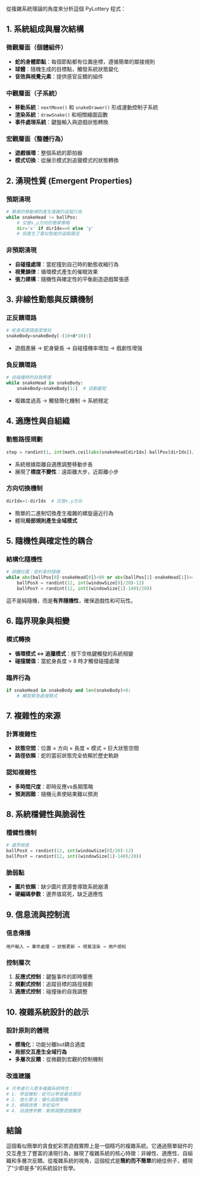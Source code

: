從複雜系統理論的角度來分析這個 PyLottery 程式：

## 1. 系統組成與層次結構

### 微觀層面（個體組件）
- **蛇的身體節點**：每個節點都有位置座標，遵循簡單的鄰接規則
- **球體**：隨機生成的目標點，觸發系統狀態變化
- **音效與視覺元素**：提供感官反饋的組件

### 中觀層面（子系統）
- **移動系統**：`nextMove()` 和 `snakeDrawer()` 形成運動控制子系統
- **渲染系統**：`drawSnake()` 和相關繪圖函數
- **事件處理系統**：鍵盤輸入與遊戲狀態轉換

### 宏觀層面（整體行為）
- **遊戲循環**：整個系統的節拍器
- **模式切換**：從展示模式到追獵模式的狀態轉換

## 2. 湧現性質 (Emergent Properties)

### 預期湧現
```python
# 簡單的移動規則產生複雜的追蹤行為
while snakeHead != ballPos:
    # 交替x,y方向的簡單策略
    dir='x' if dirIdx==0 else 'y'
    # 但產生了看似智能的追蹤路徑
```

### 非預期湧現
- **自碰撞處理**：當蛇撞到自己時的動態收縮行為
- **視覺韻律**：循環模式產生的催眠效果
- **張力建構**：隨機性與確定性的平衡創造遊戲緊張感

## 3. 非線性動態與反饋機制

### 正反饋環路
```python
# 蛇身長度隨進度增加
snakeBody=snakeBody[-(10+d*10):]
```
- 遊戲進展 → 蛇身變長 → 自碰撞機率增加 → 戲劇性增強

### 負反饋環路
```python
# 自碰撞時的自我修復
while snakeHead in snakeBody:
    snakeBody=snakeBody[1:]  # 自動截短
```
- 複雜度過高 → 觸發簡化機制 → 系統穩定

## 4. 適應性與自組織

### 動態路徑規劃
```python
step = randint(1, int(math.ceil(abs(snakeHead[dirIdx]-ballPos[dirIdx])/50.0))+ 3)
```
- 系統根據距離自適應調整移動步長
- 展現了**標度不變性**：遠距離大步，近距離小步

### 方向切換機制
```python
dirIdx=1-dirIdx  # 交替x,y方向
```
- 簡單的二進制切換產生複雜的螺旋逼近行為
- 體現**局部規則產生全域模式**

## 5. 隨機性與確定性的耦合

### 結構化隨機性
```python
# 球體位置：受約束的隨機
while abs(ballPos[0]-snakeHead[0])<80 or abs(ballPos[1]-snakeHead[1])<40:
    ballPosX = randint(12, int(windowSize[0]/20)-12)
    ballPosY = randint(12, int((windowSize[1]-140)/20))
```

這不是純隨機，而是**有界隨機性**，確保遊戲性和可玩性。

## 6. 臨界現象與相變

### 模式轉換
- **循環模式 ↔ 追獵模式**：按下空格鍵觸發的系統相變
- **碰撞閾值**：當蛇身長度 > 8 時才觸發碰撞處理

### 臨界行為
```python
if snakeHead in snakeBody and len(snakeBody)>8:
    # 觸發緊急處理模式
```

## 7. 複雜性的來源

### 計算複雜性
- **狀態空間**：位置 × 方向 × 長度 × 模式 = 巨大狀態空間
- **路徑依賴**：蛇的當前狀態完全依賴於歷史軌跡

### 認知複雜性
- **多時間尺度**：即時反應vs長期策略
- **預測困難**：隨機元素使結果難以預測

## 8. 系統穩健性與脆弱性

### 穩健性機制
```python
# 邊界檢查
ballPosX = randint(12, int(windowSize[0]/20)-12)
ballPosY = randint(12, int((windowSize[1]-140)/20))
```

### 脆弱點
- **圖片依賴**：缺少圖片資源會導致系統崩潰
- **硬編碼參數**：邊界值寫死，缺乏適應性

## 9. 信息流與控制流

### 信息傳播
```
用戶輸入 → 事件處理 → 狀態更新 → 視覺渲染 → 用戶感知
```

### 控制層次
1. **反應式控制**：鍵盤事件的即時響應
2. **規劃式控制**：追蹤目標的路徑規劃
3. **適應式控制**：碰撞後的自我調整

## 10. 複雜系統設計的啟示

### 設計原則的體現
- **模塊化**：功能分離but耦合適度
- **局部交互產生全域行為**
- **多層次反饋**：從微觀到宏觀的控制機制

### 改進建議
```python
# 可考慮引入更多複雜系統特性：
# 1. 學習機制：蛇可以學習最佳路徑
# 2. 進化算法：優化追蹤策略
# 3. 網絡效應：多蛇協作
# 4. 自適應參數：動態調整遊戲難度
```

## 結論

這個看似簡單的貪食蛇彩票遊戲實際上是一個精巧的複雜系統。它通過簡單組件的交互產生了豐富的湧現行為，展現了複雜系統的核心特徵：非線性、適應性、自組織和多層次反饋。從複雜系統的視角，這個程式是**簡約而不簡單**的絕佳例子，體現了"少即是多"的系統設計哲學。